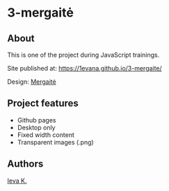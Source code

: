 # 3-mergaitė

## About
This is one of the project during JavaScript trainings.

Site published at: https://1evana.github.io/3-mergaite/

Design: [Mergaitė](https://cdn.discordapp.com/attachments/648536139677958156/648860692459290634/unknown.png)

## Project features
- Github pages
- Desktop only
- Fixed width content
- Transparent images (.png)


## Authors
[Ieva K.](https://github.com/1evana)